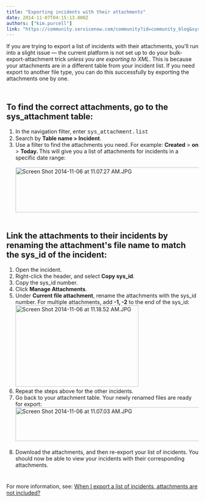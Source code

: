 ```yaml
---
title: "Exporting incidents with their attachments"
date: 2014-11-07T04:15:13.000Z
authors: ["kim.purcell"]
link: "https://community.servicenow.com/community?id=community_blog&sys_id=81dc6665dbd0dbc01dcaf3231f96198d"
---
```

<p>If you are trying to export a list of incidents with their attachments, you'll run into a slight issue — the current platform is not set up to do your bulk-export-attachment trick <em>unless you are exporting to XML</em>. This is because your attachments are in a different table from your incident list. If you need export to another file type, you can do this successfully by exporting the attachments one by one.</p><p style="min-height: 8pt; height: 8pt; padding: 0px;">  </p><h2>To find the correct attachments, go to the sys_attachment table:</h2><ol><li>In the navigation filter, enter <span style="font-family: 'courier new', courier;">sys_attachment.list</span></li><li>Search by <strong>Table name &gt; Incident</strong>.</li><li>Use a filter to find the attachments you need. For example: <strong>Created</strong> &gt; <strong>on</strong> &gt; <strong>Today. </strong>This will give you a list of attachments for incidents in a specific date range:<br/><br/><a _jive_internal="true" href="/servlet/JiveServlet/showImage/38-3615-15456/Screen Shot 2014-11-06 at 11.07.27 AM.JPG"><img  alt="Screen Shot 2014-11-06 at 11.07.27 AM.JPG" class="jive-image image-2" height="118" src="ad7c580edb1c9fc068c1fb651f96199f.iix" style="height: 118px; width: 860.706px;" width="861"/></a><br/><br/></li></ol><h2>Link the attachments to their incidents by renaming the attachment's file name to match the sys_id of the incident:</h2><ol><li>Open the incident.</li><li>Right-click the header, and select <strong>Copy sys_id</strong>.</li><li>Copy the sys_id number.</li><li>Click <strong>Manage Attachments</strong>.</li><li>Under <strong>Current file attachment</strong>, rename the attachments with the sys_id number. For multiple attachments, add <strong>-1, -2</strong> to the end of the sys_id:<br/><a _jive_internal="true" href="/servlet/JiveServlet/showImage/38-3615-15450/Screen Shot 2014-11-06 at 11.18.52 AM.JPG"><img  alt="Screen Shot 2014-11-06 at 11.18.52 AM.JPG" class="jive-image image-3" height="214" src="b3e0614adbd8d304b322f4621f9619b8.iix" style="height: 214.368px; width: 322px;" width="322"/></a></li><li>Repeat the steps above for the other incidents.</li><li>Go back to your attachment table. Your newly renamed files are ready for export:<br/><a _jive_internal="true" href="/servlet/JiveServlet/showImage/38-3615-15455/Screen Shot 2014-11-06 at 11.07.03 AM.JPG"><img  alt="Screen Shot 2014-11-06 at 11.07.03 AM.JPG" class="image-1 jive-image" height="89" src="82eff482db9c9304b322f4621f96190a.iix" style="height: 89px; width: 862.188px;" width="862"/></a><br/><br/></li><li>Download the attachments, and then re-export your list of incidents. You should now be able to view your incidents with their corresponding attachments.</li></ol><p style="min-height: 8pt; height: 8pt; padding: 0px;">  </p><p>For more information, see: <a title="" _jive_internal="true" data-containerid="2008" data-containertype="14" data-objectid="168974" data-objecttype="1" href="/community?id=community_question&sys_id=0b05cf2ddbd8dbc01dcaf3231f9619b7">When I export a list of incidents, attachments are not included? </a></p>